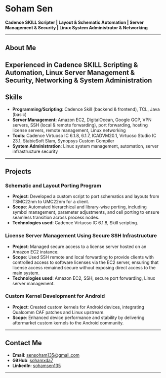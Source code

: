 # Soham Sen  
**Cadence SKILL Scripter | Layout & Schematic Automation | Server Management & Security | Linux System Administrator & Networking**  

---

## About Me  
Experienced in Cadence SKILL Scripting & Automation, Linux Server Management & Security, Networking & System Administration
---

## Skills  
- **Programming/Scripting**: Cadence Skill (backend & frontend), TCL, Java (basic)  
- **Server Management**: Amazon EC2, DigitalOcean, Google GCP, VPN servers, SSH (local & remote forwarding), port forwarding, hosting license servers, remote management, Linux networking  
- **Tools**: Cadence Virtuoso IC 6.1.8, 6.1.7, ICADVM20.1, Virtuoso Studio IC 23.1, StabieSoft Slam, Synopsys Custom Compiler  
- **System Administration**: Linux system management, automation, server infrastructure security

---

## Projects  
### Schematic and Layout Porting Program  
- **Project**: Developed a custom script to port schematics and layouts from TSMC22nm to UMC22nm for a client.  
- **Scope**: Automated hierarchical and library-wise porting, including symbol management, parameter adjustments, and cell porting to ensure seamless transition across process nodes.  
- **Technologies used**: Cadence Virtuoso IC 6.1.8, Skill scripting.

### License Server Management Using Secure SSH Infrastructure  
- **Project**: Managed secure access to a license server hosted on an Amazon EC2 instance.  
- **Scope**: Used SSH remote and local forwarding to provide clients with controlled access to software licenses via the EC2 server, ensuring that license access remained secure without exposing direct access to the main system.  
- **Technologies used**: Amazon EC2, SSH, secure port forwarding, Linux server management.

### Custom Kernel Development for Android  
- **Project**: Created custom kernels for Android devices, integrating Qualcomm CAF patches and Linux upstream.  
- **Scope**: Enhanced device performance and stability by delivering aftermarket custom kernels to the Android community.

---

## Contact Me  
- **Email**: [sensoham135@gmail.com](mailto:sensoham135@gmail.com)  
- **GitHub**: [sohamxda7](https://github.com/sohamxda7)  
- **LinkedIn**: [sohamsen135](https://www.linkedin.com/in/sohamsen135)

---
